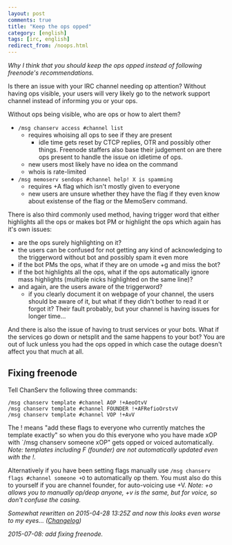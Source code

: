 ```yaml
---
layout: post
comments: true
title: "Keep the ops opped"
category: [english]
tags: [irc, english]
redirect_from: /noops.html
---
```


*Why I think that you should keep the ops opped instead of following
 freenode's recommendations.*

Is there an issue with your IRC channel needing op attention? Without
having ops visible, your users will very likely go to the network support
channel instead of informing you or your ops.

Without ops being visible, who are ops or how to alert them?

* `/msg chanserv access #channel list`
    * requires whoising all ops to see if they are present
        * idle time gets reset by CTCP replies, OTR and possibly other
          things. Freenode staffers also base their judgement on are there
          ops present to handle the issue on idletime of ops.
    * new users most likely have no idea on the command
    * whois is rate-limited
* `/msg memoserv sendops #channel help! X is spamming`
    * requires +A flag which isn't mostly given to everyone
    * new users are unsure whether they have the flag if they even know
      about existense of the flag or the MemoServ command.

There is also third commonly used method, having trigger word that either
highlights all the ops or makes bot PM or highlight the ops which again
has it's own issues:

* are the ops surely highlighting on it?
* the users can be confused for not getting any kind of acknowledging to
  the triggerword without bot and possibly spam it even more
* if the bot PMs the ops, what if they are on umode +g and miss the bot?
* if the bot highlights all the ops, what if the ops automatically ignore
  mass highlights (multiple nicks highlighted on the same line)?
* and again, are the users aware of the triggerword?
    * if you clearly document it on webpage of your channel, the users
      should be aware of it, but what if they didn't bother to read it or
      forgot it? Their fault probably, but your channel is having issues
      for longer time...

And there is also the issue of having to trust services or your bots.
What if the services go down or netsplit and the same happens to your bot?
You are out of luck unless you had the ops opped in which case the outage
doesn't affect you that much at all.

## Fixing freenode

Tell ChanServ the following three commands:

```
/msg chanserv template #channel AOP !+AeoOtvV
/msg chanserv template #channel FOUNDER !+AFRefioOrstvV
/msg chanserv template #channel VOP !+AvV
```

The ! means "add these flags to everyone who currently matches the template
exactly" so when you do this everyone who you have made xOP with
`/msg chanserv someone xOP" gets opped or voiced automatically.<br/>
*Note: templates including F (founder) are not automatically updated even
with the !.*

Alternatively if you have been setting flags manually use
`/msg chanserv flags #channel someone +O` to automatically op them. You
must also do this to yourself if you are channel founder, for auto-voicing
use +V. *Note: +o allows you to manually op/deop anyone, +v is the same,
but for voice, so don't confuse the casing.*

*Somewhat rewritten on 2015-04-28 13:25Z and now this looks even worse
to my eyes... ([Changelog](https://github.com/Mikaela/mikaela.github.io/commits/master/_posts/2015-04-01-keep-the-ops-opped.md))*

*2015-07-08: add fixing freenode.*
